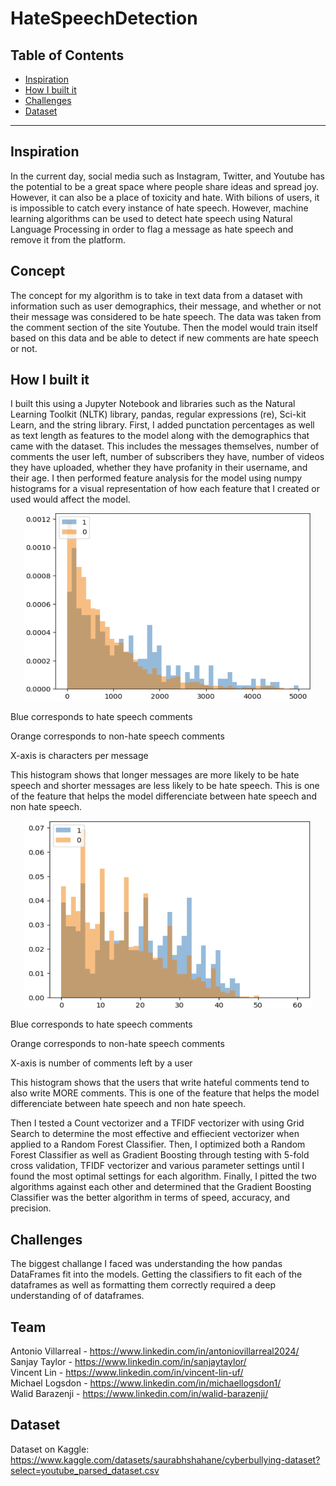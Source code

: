 # HateSpeechDetection


## Table of Contents
- [Inspiration](#inspiration)
- [How I built it](#how-i-built-it)
- [Challenges](#challenges)
- [Dataset](#dataset)

---

## Inspiration
In the current day, social media such as Instagram, Twitter, and Youtube has the potential to be a great space where people share ideas and spread joy. However, it can also be a place of toxicity and hate. With bilions of users, it is impossible to catch every instance of hate speech. However, machine learning algorithms can be used to detect hate speech using Natural Language Processing in order to flag a message as hate speech and remove it from the platform.

## Concept
The concept for my algorithm is to take in text data from a dataset with information such as user demographics, their message, and whether or not their message was considered to be hate speech. The data was taken from the comment section of the site Youtube. Then the model would train itself based on this data and be able to detect if new comments are hate speech or not.


## How I built it

I built this using a Jupyter Notebook and libraries such as the Natural Learning Toolkit (NLTK) library, pandas, regular expressions (re), Sci-kit Learn, and the string library. First, I added punctation percentages as well as text length as features to the model along with the demographics that came with the dataset. This includes the messages themselves, number of comments the user left, number of subscribers they have, number of videos they have uploaded, whether they have profanity in their username, and their age. I then performed feature analysis for the model using numpy histograms for a visual representation of how each feature that I created or used would affect the model. 

<p align="center">
  <img width="460" height="300" src="https://github.com/sanjaytaylor2012/HateSpeechDetection/blob/main/Screenshot%202022-11-16%20142614.png">
</p>
Blue corresponds to hate speech comments

Orange corresponds to non-hate speech comments

X-axis is characters per message

This histogram shows that longer messages are more likely to be hate speech and shorter messages are less likely to be hate speech. This is one of the feature that helps the model differenciate between hate speech and non hate speech.

<p align="center">
  <img width="460" height="300" src="https://github.com/sanjaytaylor2012/HateSpeechDetection/blob/main/Screenshot%202022-11-16%20142658.png">
</p>
Blue corresponds to hate speech comments

Orange corresponds to non-hate speech comments

X-axis is number of comments left by a user

This histogram shows that the users that write hateful comments tend to also write MORE comments. This is one of the feature that helps the model differenciate between hate speech and non hate speech.

Then I tested a Count vectorizer and a TFIDF vectorizer with using Grid Search to determine the most effective and effiecient vectorizer when applied to a Random Forest Classifier. Then, I optimized both a Random Forest Classifier as well as Gradient Boosting through testing with 5-fold cross validation, TFIDF vectorizer and various parameter settings until I found the most optimal settings for each algorithm. Finally, I pitted the two algorithms against each other and determined that the Gradient Boosting Classifier was the better algorithm in terms of speed, accuracy, and precision.  

## Challenges
The biggest challange I faced was understanding the how pandas DataFrames fit into the models. Getting the classifiers to fit each of the dataframes as well as formatting them correctly required a deep understanding of of dataframes.

## Team
Antonio Villarreal - https://www.linkedin.com/in/antoniovillarreal2024/  
Sanjay Taylor - https://www.linkedin.com/in/sanjaytaylor/  
Vincent Lin - https://www.linkedin.com/in/vincent-lin-uf/  
Michael Logsdon - https://www.linkedin.com/in/michaellogsdon1/  
Walid Barazenji - https://www.linkedin.com/in/walid-barazenji/  



## Dataset
Dataset on Kaggle: https://www.kaggle.com/datasets/saurabhshahane/cyberbullying-dataset?select=youtube_parsed_dataset.csv
